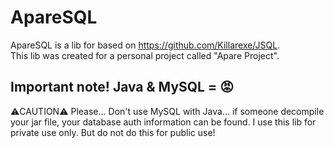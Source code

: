 # ApareSQL
ApareSQL is a lib for based on https://github.com/Killarexe/JSQL.
<br>
This lib was created for a personal project called "Apare Project".

## Important note! Java & MySQL = 😡
⚠️CAUTION⚠️
Please... Don't use MySQL with Java... if someone decompile your jar file, your database auth information can be found. I use this lib for private use only. But do not do this for public use!